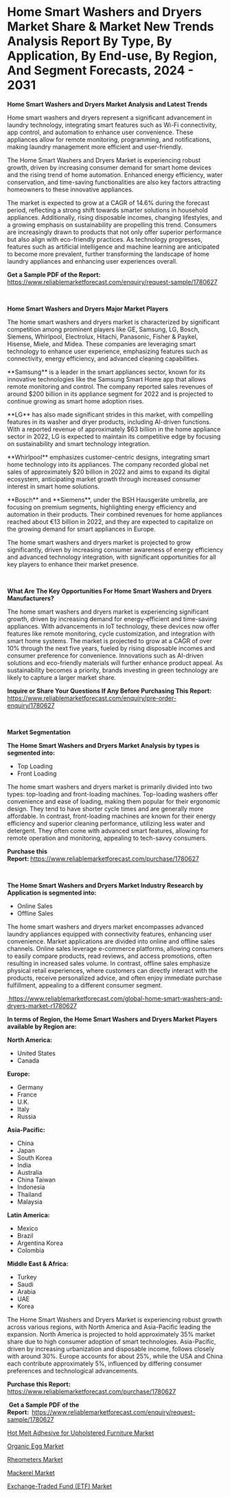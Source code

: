 <p><h1>Home Smart Washers and Dryers Market Share & Market New Trends Analysis Report By Type, By Application, By End-use, By Region, And Segment Forecasts, 2024 - 2031</h1></p><p><strong>Home Smart Washers and Dryers Market Analysis and Latest Trends</strong></p>
<p><p>Home smart washers and dryers represent a significant advancement in laundry technology, integrating smart features such as Wi-Fi connectivity, app control, and automation to enhance user convenience. These appliances allow for remote monitoring, programming, and notifications, making laundry management more efficient and user-friendly.</p><p>The Home Smart Washers and Dryers Market is experiencing robust growth, driven by increasing consumer demand for smart home devices and the rising trend of home automation. Enhanced energy efficiency, water conservation, and time-saving functionalities are also key factors attracting homeowners to these innovative appliances. </p><p>The market is expected to grow at a CAGR of 14.6% during the forecast period, reflecting a strong shift towards smarter solutions in household appliances. Additionally, rising disposable incomes, changing lifestyles, and a growing emphasis on sustainability are propelling this trend. Consumers are increasingly drawn to products that not only offer superior performance but also align with eco-friendly practices. As technology progresses, features such as artificial intelligence and machine learning are anticipated to become more prevalent, further transforming the landscape of home laundry appliances and enhancing user experiences overall.</p></p>
<p><strong>Get a Sample PDF of the Report:&nbsp;</strong> <a href="https://www.reliablemarketforecast.com/enquiry/request-sample/1780627?utm_campaign=1134&utm_medium=2&utm_source=Github&utm_content=ia&utm_term=09102024&utm_id=home-smart-washers-and-dryers">https://www.reliablemarketforecast.com/enquiry/request-sample/1780627</a></p>
<p>&nbsp;</p>
<p><strong>Home Smart Washers and Dryers Major Market Players</strong></p>
<p><p>The home smart washers and dryers market is characterized by significant competition among prominent players like GE, Samsung, LG, Bosch, Siemens, Whirlpool, Electrolux, Hitachi, Panasonic, Fisher & Paykel, Hisense, Miele, and Midea. These companies are leveraging smart technology to enhance user experience, emphasizing features such as connectivity, energy efficiency, and advanced cleaning capabilities.</p><p>**Samsung** is a leader in the smart appliances sector, known for its innovative technologies like the Samsung Smart Home app that allows remote monitoring and control. The company reported sales revenues of around $200 billion in its appliance segment for 2022 and is projected to continue growing as smart home adoption rises.</p><p>**LG** has also made significant strides in this market, with compelling features in its washer and dryer products, including AI-driven functions. With a reported revenue of approximately $63 billion in the home appliance sector in 2022, LG is expected to maintain its competitive edge by focusing on sustainability and smart technology integration.</p><p>**Whirlpool** emphasizes customer-centric designs, integrating smart home technology into its appliances. The company recorded global net sales of approximately $20 billion in 2022 and aims to expand its digital ecosystem, anticipating market growth through increased consumer interest in smart home solutions.</p><p>**Bosch** and **Siemens**, under the BSH Hausgeräte umbrella, are focusing on premium segments, highlighting energy efficiency and automation in their products. Their combined revenues for home appliances reached about €13 billion in 2022, and they are expected to capitalize on the growing demand for smart appliances in Europe.</p><p>The home smart washers and dryers market is projected to grow significantly, driven by increasing consumer awareness of energy efficiency and advanced technology integration, with significant opportunities for all key players to enhance their market presence.</p></p>
<p>&nbsp;</p>
<p><strong>What Are The Key Opportunities For Home Smart Washers and Dryers Manufacturers?</strong></p>
<p><p>The home smart washers and dryers market is experiencing significant growth, driven by increasing demand for energy-efficient and time-saving appliances. With advancements in IoT technology, these devices now offer features like remote monitoring, cycle customization, and integration with smart home systems. The market is projected to grow at a CAGR of over 10% through the next five years, fueled by rising disposable incomes and consumer preference for convenience. Innovations such as AI-driven solutions and eco-friendly materials will further enhance product appeal. As sustainability becomes a priority, brands investing in green technology are likely to capture a larger market share.</p></p>
<p><strong>Inquire or Share Your Questions If Any Before Purchasing This Report:</strong> <a href="https://www.reliablemarketforecast.com/enquiry/pre-order-enquiry/1780627?utm_campaign=1134&utm_medium=2&utm_source=Github&utm_content=ia&utm_term=09102024&utm_id=home-smart-washers-and-dryers">https://www.reliablemarketforecast.com/enquiry/pre-order-enquiry/1780627</a></p>
<p>&nbsp;</p>
<p><strong>Market Segmentation</strong></p>
<p><strong>The Home Smart Washers and Dryers Market Analysis by types is segmented into:</strong></p>
<p><ul><li>Top Loading</li><li>Front Loading</li></ul></p>
<p><p>The home smart washers and dryers market is primarily divided into two types: top-loading and front-loading machines. Top-loading washers offer convenience and ease of loading, making them popular for their ergonomic design. They tend to have shorter cycle times and are generally more affordable. In contrast, front-loading machines are known for their energy efficiency and superior cleaning performance, utilizing less water and detergent. They often come with advanced smart features, allowing for remote operation and monitoring, appealing to tech-savvy consumers.</p></p>
<p><strong>Purchase this Report:&nbsp;</strong><a href="https://www.reliablemarketforecast.com/purchase/1780627?utm_campaign=1134&utm_medium=2&utm_source=Github&utm_content=ia&utm_term=09102024&utm_id=home-smart-washers-and-dryers">https://www.reliablemarketforecast.com/purchase/1780627</a></p>
<p>&nbsp;</p>
<p><strong>The Home Smart Washers and Dryers Market Industry Research by Application is segmented into:</strong></p>
<p><ul><li>Online Sales</li><li>Offline Sales</li></ul></p>
<p><p>The home smart washers and dryers market encompasses advanced laundry appliances equipped with connectivity features, enhancing user convenience. Market applications are divided into online and offline sales channels. Online sales leverage e-commerce platforms, allowing consumers to easily compare products, read reviews, and access promotions, often resulting in increased sales volume. In contrast, offline sales emphasize physical retail experiences, where customers can directly interact with the products, receive personalized advice, and often enjoy immediate purchase fulfillment, appealing to a different consumer segment.</p></p>
<p><a href="https://www.reliablemarketforecast.com/global-home-smart-washers-and-dryers-market-r1780627?utm_campaign=1134&utm_medium=2&utm_source=Github&utm_content=ia&utm_term=09102024&utm_id=home-smart-washers-and-dryers">&nbsp;https://www.reliablemarketforecast.com/global-home-smart-washers-and-dryers-market-r1780627</a></p>
<p><strong>In terms of Region, the Home Smart Washers and Dryers Market Players available by Region are:</strong></p>
<p>
    <p> <strong> North America: </strong>
        <ul>
            <li>United States</li>
            <li>Canada</li>
        </ul>
        </p> 
    <p> <strong> Europe: </strong>
        <ul>
            <li>Germany</li>
            <li>France</li>
            <li>U.K.</li>
            <li>Italy</li>
            <li>Russia</li>
        </ul>
        </p> 
    <p> <strong> Asia-Pacific: </strong>
        <ul>
            <li>China</li>
            <li>Japan</li>
            <li>South Korea</li>
            <li>India</li>
            <li>Australia</li>
            <li>China Taiwan</li>
            <li>Indonesia</li>
            <li>Thailand</li>
            <li>Malaysia</li>
        </ul>
        </p> 
    <p> <strong> Latin America: </strong>
        <ul>
            <li>Mexico</li>
            <li>Brazil</li>
            <li>Argentina Korea</li>
            <li>Colombia</li>
        </ul>
        </p> 
    <p> <strong> Middle East & Africa: </strong>
        <ul>
            <li>Turkey</li>
            <li>Saudi</li>
            <li>Arabia</li>
            <li>UAE</li>
            <li>Korea</li>
        </ul>
    </p>
    </p>
<p><p>The Home Smart Washers and Dryers Market is experiencing robust growth across various regions, with North America and Asia-Pacific leading the expansion. North America is projected to hold approximately 35% market share due to high consumer adoption of smart technologies. Asia-Pacific, driven by increasing urbanization and disposable income, follows closely with around 30%. Europe accounts for about 25%, while the USA and China each contribute approximately 5%, influenced by differing consumer preferences and technological advancements.</p></p>
<p><strong>Purchase this Report: </strong><a href="https://www.reliablemarketforecast.com/purchase/1780627?utm_campaign=1134&utm_medium=2&utm_source=Github&utm_content=ia&utm_term=09102024&utm_id=home-smart-washers-and-dryers">https://www.reliablemarketforecast.com/purchase/1780627</a></p>
<p>&nbsp;<strong>Get a Sample PDF of the Report:&nbsp;&nbsp;</strong><a href="https://www.reliablemarketforecast.com/enquiry/request-sample/1780627?utm_campaign=1134&utm_medium=2&utm_source=Github&utm_content=ia&utm_term=09102024&utm_id=home-smart-washers-and-dryers">https://www.reliablemarketforecast.com/enquiry/request-sample/1780627</a></p>
<p><strong></strong></p>
<p><p><a href="https://github.com/vitacbq/Market-Research-Report-List-1/blob/main/hot-melt-adhesive-for-upholstered-furniture-market.md?utm_campaign=1134&utm_medium=2&utm_source=Github&utm_content=ia&utm_term=09102024&utm_id=home-smart-washers-and-dryers">Hot Melt Adhesive for Upholstered Furniture Market</a></p><p><a href="https://issuu.com/reportprime-2/docs/organic-egg-market-size-2030.pptx_1a610d19a8ba23?utm_campaign=1134&utm_medium=2&utm_source=Github&utm_content=ia&utm_term=09102024&utm_id=home-smart-washers-and-dryers">Organic Egg Market</a></p><p><a href="https://www.linkedin.com/pulse/global-rheometers-market-focus-product-type-dynamic-rheometercapillary-tcwif?utm_campaign=1134&utm_medium=2&utm_source=Github&utm_content=ia&utm_term=09102024&utm_id=home-smart-washers-and-dryers">Rheometers Market</a></p><p><a href="https://issuu.com/reportprime-2/docs/mackerel-market-size-2030.pptx_e60705a18e2eb9?utm_campaign=1134&utm_medium=2&utm_source=Github&utm_content=ia&utm_term=09102024&utm_id=home-smart-washers-and-dryers">Mackerel Market</a></p><p><a href="https://github.com/foretywwisner84/Market-Research-Report-List-1/blob/main/exchange-traded-fund-etf-market.md?utm_campaign=1134&utm_medium=2&utm_source=Github&utm_content=ia&utm_term=09102024&utm_id=home-smart-washers-and-dryers">Exchange-Traded Fund (ETF) Market</a></p></p>